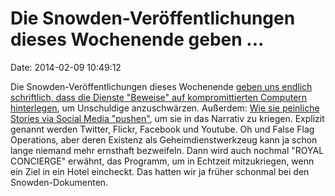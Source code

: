 Die Snowden-Veröffentlichungen dieses Wochenende geben \...
===========================================================

Date: 2014-02-09 10:49:12

Die Snowden-Veröffentlichungen dieses Wochenende [geben uns endlich
schriftlich, dass die Dienste \"Beweise\" auf kompromittierten Computern
hinterlegen](http://msnbcmedia.msn.com/i/msnbc/sections/news/snowden_cyber_offensive1_nbc_document.pdf),
um Unschuldige anzuschwärzen. Außerdem: [Wie sie peinliche Stories via
Social Media
\"pushen\"](http://www.nbcnews.com/news/investigations/snowden-docs-british-spies-used-sex-dirty-tricks-n23091),
um sie in das Narrativ zu kriegen. Explizit genannt werden Twitter,
Flickr, Facebook und Youtube. Oh und False Flag Operations, aber deren
Existenz als Geheimdienstwerkzeug kann ja schon lange niemand mehr
ernsthaft bezweifeln. Dann wird auch nochmal \"ROYAL CONCIERGE\"
erwähnt, das Programm, um in Echtzeit mitzukriegen, wenn ein Ziel in ein
Hotel eincheckt. Das hatten wir ja früher schonmal bei den
Snowden-Dokumenten.
